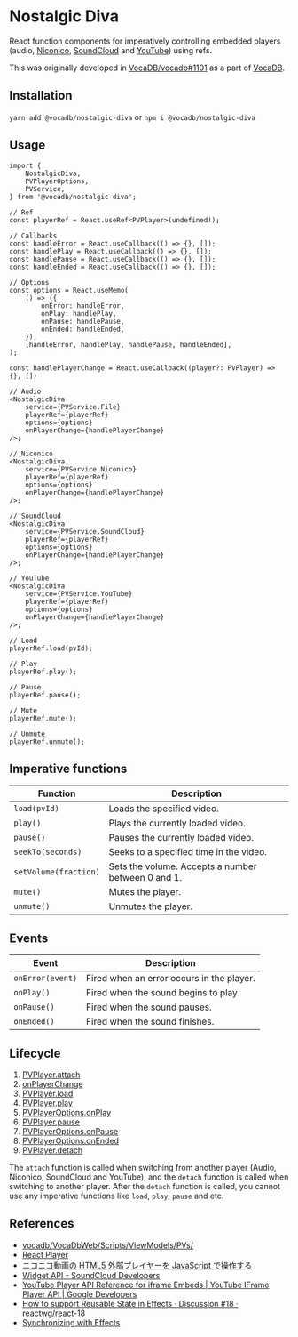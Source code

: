 # Nostalgic Diva

React function components for imperatively controlling embedded players (audio, [Niconico](https://www.nicovideo.jp/), [SoundCloud](https://soundcloud.com/) and [YouTube](https://www.youtube.com/)) using refs.

This was originally developed in [VocaDB/vocadb#1101](https://github.com/VocaDB/vocadb/pull/1101) as a part of [VocaDB](https://github.com/VocaDB/vocadb).

## Installation

`yarn add @vocadb/nostalgic-diva` or `npm i @vocadb/nostalgic-diva`

## Usage

```tsx
import {
    NostalgicDiva,
    PVPlayerOptions,
    PVService,
} from '@vocadb/nostalgic-diva';
```

```tsx
// Ref
const playerRef = React.useRef<PVPlayer>(undefined!);

// Callbacks
const handleError = React.useCallback(() => {}, []);
const handlePlay = React.useCallback(() => {}, []);
const handlePause = React.useCallback(() => {}, []);
const handleEnded = React.useCallback(() => {}, []);

// Options
const options = React.useMemo(
    () => ({
        onError: handleError,
        onPlay: handlePlay,
        onPause: handlePause,
        onEnded: handleEnded,
    }),
    [handleError, handlePlay, handlePause, handleEnded],
);

const handlePlayerChange = React.useCallback((player?: PVPlayer) => {}, [])

// Audio
<NostalgicDiva
    service={PVService.File}
    playerRef={playerRef}
    options={options}
    onPlayerChange={handlePlayerChange}
/>;

// Niconico
<NostalgicDiva
    service={PVService.Niconico}
    playerRef={playerRef}
    options={options}
    onPlayerChange={handlePlayerChange}
/>;

// SoundCloud
<NostalgicDiva
    service={PVService.SoundCloud}
    playerRef={playerRef}
    options={options}
    onPlayerChange={handlePlayerChange}
/>;

// YouTube
<NostalgicDiva
    service={PVService.YouTube}
    playerRef={playerRef}
    options={options}
    onPlayerChange={handlePlayerChange}
/>;
```

```tsx
// Load
playerRef.load(pvId);

// Play
playerRef.play();

// Pause
playerRef.pause();

// Mute
playerRef.mute();

// Unmute
playerRef.unmute();
```

## Imperative functions

| Function | Description |
| --- | --- |
| `load(pvId)` | Loads the specified video. |
| `play()` | Plays the currently loaded video. |
| `pause()` | Pauses the currently loaded video. |
| `seekTo(seconds)` | Seeks to a specified time in the video. |
| `setVolume(fraction)` | Sets the volume. Accepts a number between 0 and 1. |
| `mute()` | Mutes the player. |
| `unmute()` | Unmutes the player. |

## Events

| Event | Description |
| --- | --- |
| `onError(event)` | Fired when an error occurs in the player. |
| `onPlay()` | Fired when the sound begins to play. |
| `onPause()` | Fired when the sound pauses. |
| `onEnded()` | Fired when the sound finishes. |

## Lifecycle

1. [PVPlayer.attach](https://github.com/ycanardeau/prototypes/blob/36d5fed26bc12ddc537f0a43c02e8eab3995b4d5/prototypes/nostalgic-diva/src/players/PVPlayer.ts#L22)
1. [onPlayerChange](https://github.com/VocaDB/nostalgic-diva/blob/84307a7cc1eb1e72f1bd69eb056efd79ce819d84/src/components/EmbedPV.tsx#L9)
1. [PVPlayer.load](https://github.com/ycanardeau/prototypes/blob/36d5fed26bc12ddc537f0a43c02e8eab3995b4d5/prototypes/nostalgic-diva/src/players/PVPlayer.ts#L24)
1. [PVPlayer.play](https://github.com/ycanardeau/prototypes/blob/36d5fed26bc12ddc537f0a43c02e8eab3995b4d5/prototypes/nostalgic-diva/src/players/PVPlayer.ts#L25)
1. [PVPlayerOptions.onPlay](https://github.com/ycanardeau/prototypes/blob/36d5fed26bc12ddc537f0a43c02e8eab3995b4d5/prototypes/nostalgic-diva/src/players/PVPlayer.ts#L3)
1. [PVPlayer.pause](https://github.com/ycanardeau/prototypes/blob/36d5fed26bc12ddc537f0a43c02e8eab3995b4d5/prototypes/nostalgic-diva/src/players/PVPlayer.ts#L26)
1. [PVPlayerOptions.onPause](https://github.com/ycanardeau/prototypes/blob/36d5fed26bc12ddc537f0a43c02e8eab3995b4d5/prototypes/nostalgic-diva/src/players/PVPlayer.ts#L4)
1. [PVPlayerOptions.onEnded](https://github.com/ycanardeau/prototypes/blob/36d5fed26bc12ddc537f0a43c02e8eab3995b4d5/prototypes/nostalgic-diva/src/players/PVPlayer.ts#L5)
1. [PVPlayer.detach](https://github.com/ycanardeau/prototypes/blob/36d5fed26bc12ddc537f0a43c02e8eab3995b4d5/prototypes/nostalgic-diva/src/players/PVPlayer.ts#L23)

The `attach` function is called when switching from another player (Audio, Niconico, SoundCloud and YouTube), and the `detach` function is called when switching to another player. After the `detach` function is called, you cannot use any imperative functions like `load`, `play`, `pause` and etc.

## References

-   [vocadb/VocaDbWeb/Scripts/ViewModels/PVs/](https://github.com/VocaDB/vocadb/tree/5304e764cf423f07b424e94266e415db40d11f28/VocaDbWeb/Scripts/ViewModels/PVs)
-   [React Player](https://github.com/cookpete/react-player)
-   [ニコニコ動画の HTML5 外部プレイヤーを JavaScript で操作する](https://blog.hayu.io/web/create/nicovideo-embed-player-api/)
-   [Widget API - SoundCloud Developers](https://developers.soundcloud.com/docs/api/html5-widget)
-   [YouTube Player API Reference for iframe Embeds | YouTube IFrame Player API | Google Developers](https://developers.google.com/youtube/iframe_api_reference)
-   [How to support Reusable State in Effects · Discussion #18 · reactwg/react-18](https://github.com/reactwg/react-18/discussions/18)
-   [Synchronizing with Effects](https://beta.reactjs.org/learn/synchronizing-with-effects#how-to-handle-the-effect-firing-twice-in-development)
